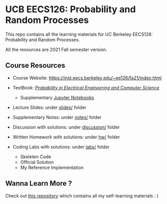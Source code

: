 # UCB EECS126: Probability and Random Processes

This repo contains all the learning materials for UC Berkeley EECS126: Probability and Random Processes.

All the resources are 2021 Fall semester version.

## Course Resources

- Course Website: <https://inst.eecs.berkeley.edu/~ee126/fa21/index.html>

- TextBook: [*Probability in Electrical Engineering and Computer Science*](https://www.springer.com/us/book/9783030499945)
  - Supplementary [Jupyter Notebooks](https://sites.google.com/berkeley.edu/probabilityineecs/notebooks)
- Lecture Slides: under [slides/](./slides) folder
- Supplementary Notes: under [notes/](./notes) folder
- Discussion with solutions: under [discussion/](./discussion) folder
- Written Homework with solutions: under [hw/](./hw) folder
- Coding Labs with solutions: under [labs/](./labs) folder
  - Skeleten Code
  - Official Solution
  - My Reference Implementation  

## Wanna Learn More ?

Check out [this repository](https://github.com/PKUFlyingPig/Self-learning-Computer-Science) which contains all my self-learning materials : )
